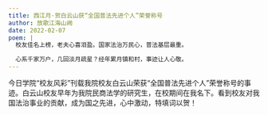 ```yaml
---
title: 西江月·贺白云山获“全国普法先进个人”荣誉称号
author: 放歌江海山阙
date: 2022-02-07
poem: |
  校友佳名上榜，老夫心喜泪盈。国家法治万民心，普法基层最重。

  心系千家万户，几回淡月疏星？经年累月镇和村，事迹让人心敬。
---
```


今日学院“校友风彩”刊载我院校友白云山荣获“全国普法先进个人”荣誉称号的事迹。白云山校友早年为我院民商法学的研究生，在校期间在我名下。看到校友对我国法治事业的贡献，成为国之先进，心中激动，特填词以贺！
